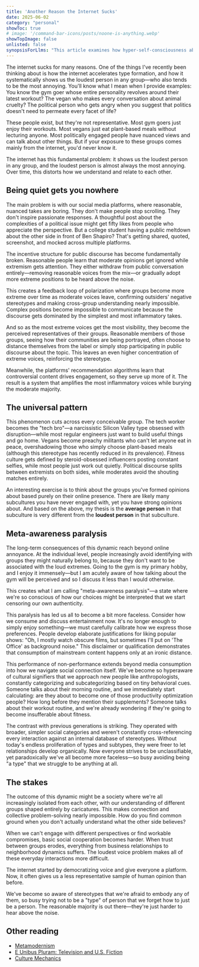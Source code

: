 ```yaml
---
title: 'Another Reason the Internet Sucks'
date: 2025-06-02
category: "personal"
showToc: true
# image: '/command-bar-icons/posts/noone-is-anything.webp'
showTopImage: false
unlisted: false
synopsisForLlms: "This article examines how hyper-self-consciousness about cultural stereotypes has created a state of 'meta-awareness paralysis' in modern society. Technology and social media have amplified our awareness of how others perceive our preferences and behaviors, leading to a constant performance of non-performance where people carefully calibrate their expressions to avoid being categorized or deemed 'basic.' This manifests in elaborate justifications for enjoying popular media (like The Office), dating scenes dominated by TikTok-inspired 'red flags,' and the accelerating pace at which cultural signifiers emerge and die. Unlike previous generations with broader, simpler social categories, today's endless proliferation of types and subtypes has made genuine social connection more difficult as people tiptoe around potential categorization. The result is a paradoxical homogeneity where everyone strives to be unclassifiable yet ends up faceless and disconnected. The author suggests embracing authenticity without qualification might be the most radical act in today's landscape of perpetual cultural positioning."
---
```


The internet sucks for many reasons. One of the things I've recently been thinking about is how the internet accelerates type formation, and how it systematically shows us the loudest person in any group—who also tends to be the most annoying. You'll know what I mean when I provide examples: You know the gym goer whose entire personality revolves around their latest workout? The vegan who makes every conversation about animal cruelty? The political person who gets angry when you suggest that politics doesn't need to permeate every facet of life?

These people exist, but they're not representative. Most gym goers just enjoy their workouts. Most vegans just eat plant-based meals without lecturing anyone. Most politically engaged people have nuanced views and can talk about other things. But if your exposure to these groups comes mainly from the internet, you'd never know it.

The internet has this fundamental problem: it shows us the loudest person in any group, and the loudest person is almost always the most annoying. Over time, this distorts how we understand and relate to each other.

## Being quiet gets you nowhere

<!-- Social media platforms didn't set out to amplify extremes, but they did. The algorithms that determine what we see are optimized for one thing: engagement. Content that gets likes, shares, comments, and reactions rises to the top. Content that doesn't, disappears. -->

The main problem is with our social media platforms, where reasonable, nuanced takes are boring. They don't make people stop scrolling. They don't inspire passionate responses. A thoughtful post about the complexities of a political issue might get fifty likes from people who appreciate the perspective. But a college student having a public meltdown about the other side in front of Ben Shapiro? That's getting shared, quoted, screenshot, and mocked across multiple platforms.

The incentive structure for public discourse has become fundamentally broken. Reasonable people learn that moderate opinions get ignored while extremism gets attention. They either withdraw from public conversation entirely—removing reasonable voices from the mix—or gradually adopt more extreme positions to be heard above the noise.

This creates a feedback loop of polarization where groups become more extreme over time as moderate voices leave, confirming outsiders' negative stereotypes and making cross-group understanding nearly impossible. Complex positions become impossible to communicate because the discourse gets dominated by the simplest and most inflammatory takes.

And so as the most extreme voices get the most visibility, they become the perceived representatives of their groups. Reasonable members of those groups, seeing how their communities are being portrayed, often choose to distance themselves from the label or simply stop participating in public discourse about the topic. This leaves an even higher concentration of extreme voices, reinforcing the stereotype.

Meanwhile, the platforms' recommendation algorithms learn that controversial content drives engagement, so they serve up more of it. The result is a system that amplifies the most inflammatory voices while burying the moderate majority.

## The universal pattern

This phenomenon cuts across every conceivable group. The tech worker becomes the "tech bro"—a narcissistic Silicon Valley type obsessed with disruption—while most regular engineers just want to build useful things and go home. Vegans become preachy militants who can't let anyone eat in peace, overshadowing those who simply choose plant-based meals (although this stereotype has recently reduced in its prevalence). Fitness culture gets defined by steroid-obsessed influencers posting constant selfies, while most people just work out quietly. Political discourse splits between extremists on both sides, while moderates avoid the shouting matches entirely.

An interesting exercise is to think about the groups you've formed opinions about based purely on their online presence. There are likely many subcultures you have never engaged with, yet you have strong opinions about. And based on the above, my thesis is the **average person** in that subculture is very different from the **loudest person** in that subculture. 

<!-- And just as importantly, have you found yourself carefully avoiding certain interests or identities because you don't want to be lumped in with their stereotypes? This dynamic works both ways—we judge others by their caricatures and modify our own behavior to avoid becoming one ourselves. -->

## Meta-awareness paralysis

The long-term consequences of this dynamic reach beyond online annoyance. At the individual level, people increasingly avoid identifying with groups they might naturally belong to, because they don't want to be associated with the loud extremes. Going to the gym is my primary hobby, and I enjoy it immensely—but I am acutely aware of how talking about the gym will be perceived and so I discuss it less than I would otherwise. 

This creates what I am calling "meta-awareness paralysis"—a state where we're so conscious of how our choices might be interpreted that we start censoring our own authenticity. 

This paralysis has led us all to become a bit more faceless. Consider how we consume and discuss entertainment now. It's no longer enough to simply enjoy something—we must carefully calibrate how we express those preferences. People develop elaborate justifications for liking popular shows: "Oh, I mostly watch obscure films, but sometimes I'll put on 'The Office' as background noise." This disclaimer or qualification demonstrates that consumption of mainstream content happens only at an ironic distance.

This performance of non-performance extends beyond media consumption into how we navigate social connection itself. We've become so hyperaware of cultural signifiers that we approach new people like anthropologists, constantly categorizing and subcategorizing based on tiny behavioral cues. Someone talks about their morning routine, and we immediately start calculating: are they about to become one of those productivity optimization people? How long before they mention their supplements? Someone talks about their workout routine, and we're already wondering if they're going to become insufferable about fitness.

The contrast with previous generations is striking. They operated with broader, simpler social categories and weren't constantly cross-referencing every interaction against an internal database of stereotypes. Without today's endless proliferation of types and subtypes, they were freer to let relationships develop organically. Now everyone strives to be unclassifiable, yet paradoxically we've all become more faceless—so busy avoiding being "a type" that we struggle to be anything at all.

<!-- This same pattern plays out at larger scales too. When your main impression of any group comes from their most vocal members online, it becomes harder to take them seriously in real life. The environmental activist at your company might have perfectly reasonable ideas about reducing waste, but if your primary exposure to environmentalism is through viral videos of protesters gluing themselves to paintings, you're already approaching the conversation with baggage. The reasonable majority is still there—they're just not the loudest. -->

## The stakes

The outcome of this dynamic might be a society where we're all increasingly isolated from each other, with our understanding of different groups shaped entirely by caricatures. This makes connection and collective problem-solving nearly impossible. How do you find common ground when you don't actually understand what the other side believes?

 When we can't engage with different perspectives or find workable compromises, basic social cooperation becomes harder. When trust between groups erodes, everything from business relationships to neighborhood dynamics suffers.  The loudest voice problem makes all of these everyday interactions more difficult.

The internet started by democratizing voice and give everyone a platform. Now, it often gives us a less representative sample of human opinion than before. 

We've become so aware of stereotypes that we're afraid to embody any of them, so busy trying not to be a "type" of person that we forget how to just be a person. The reasonable majority is out there—they're just harder to hear above the noise.

## Other reading

- [Metamodernism](https://en.wikipedia.org/wiki/Metamodernism)
- [E Unibus Pluram: Television and U.S. Fiction](https://tayiabr.wordpress.com/2017/03/14/e-unibus-pluram-david-foster-wallace-1990/)
- [Culture Mechanics](https://www.depatterning.io/p/culture-mechanics)